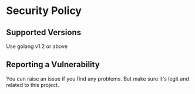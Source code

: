 # Security Policy

## Supported Versions

Use golang v1.2 or above

## Reporting a Vulnerability

You can raise an issue if you find any problems. But make sure it's legit and related to this project.
